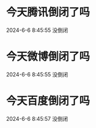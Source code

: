 # 今天腾讯倒闭了吗

2024-6-6 8:45:55 没倒闭

# 今天微博倒闭了吗

2024-6-6 8:45:55 没倒闭

# 今天百度倒闭了吗

2024-6-6 8:45:57 没倒闭

